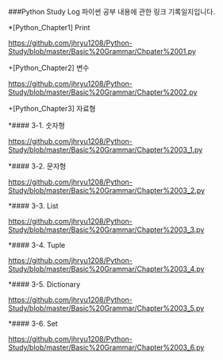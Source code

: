 ###Python Study Log
파이썬 공부 내용에 관한 링크 기록일지입니다.

*[Python_Chapter1] Print

<a href = "https://github.com/jhryu1208/Python-Study/blob/master/Basic%20Grammar/Chpater%2001.py">https://github.com/jhryu1208/Python-Study/blob/master/Basic%20Grammar/Chpater%2001.py

+[Python_Chapter2] 변수

<a href = "https://github.com/jhryu1208/Python-Study/blob/master/Basic%20Grammar/Chapter%2002.py">https://github.com/jhryu1208/Python-Study/blob/master/Basic%20Grammar/Chapter%2002.py

+[Python_Chapter3] 자료형

*#### 3-1. 숫자형

<a href = "https://github.com/jhryu1208/Python-Study/blob/master/Basic%20Grammar/Chapter%2003_1.py">https://github.com/jhryu1208/Python-Study/blob/master/Basic%20Grammar/Chapter%2003_1.py

*#### 3-2. 문자형

<a href = "https://github.com/jhryu1208/Python-Study/blob/master/Basic%20Grammar/Chapter%2003_2.py">https://github.com/jhryu1208/Python-Study/blob/master/Basic%20Grammar/Chapter%2003_2.py

*#### 3-3. List

<a href = "https://github.com/jhryu1208/Python-Study/blob/master/Basic%20Grammar/Chapter%2003_3.py">https://github.com/jhryu1208/Python-Study/blob/master/Basic%20Grammar/Chapter%2003_3.py

*#### 3-4. Tuple

<a href = "https://github.com/jhryu1208/Python-Study/blob/master/Basic%20Grammar/Chapter%2003_4.py">https://github.com/jhryu1208/Python-Study/blob/master/Basic%20Grammar/Chapter%2003_4.py

*#### 3-5. Dictionary

<a href = "https://github.com/jhryu1208/Python-Study/blob/master/Basic%20Grammar/Chapter%2003_5.py">https://github.com/jhryu1208/Python-Study/blob/master/Basic%20Grammar/Chapter%2003_5.py

*#### 3-6. Set

<a href = "https://github.com/jhryu1208/Python-Study/blob/master/Basic%20Grammar/Chapter%2003_6.py">https://github.com/jhryu1208/Python-Study/blob/master/Basic%20Grammar/Chapter%2003_6.py
